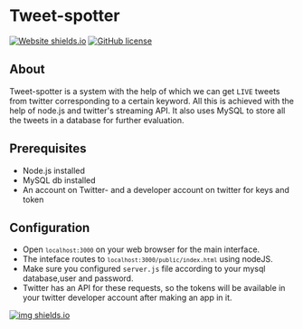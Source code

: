 # Tweet-spotter


[![Website shields.io](https://img.shields.io/badge/nodeJS-server-green.svg)](https://github.com/rogers9798/Tweet-spotter) [![GitHub license](https://img.shields.io/github/license/Naereen/StrapDown.js.svg)](https://github.com/rogers9798/Tweet-spotter)


## About

Tweet-spotter is a system with the help of which we can get `LIVE` tweets from twitter corresponding to a certain keyword. All this is achieved with the help of node.js and twitter's streaming API.  It also uses MySQL to store all the tweets in a database for further evaluation.


## Prerequisites 


* Node.js installed<br>
* MySQL db installed<br>
* An account on Twitter- and a developer account on twitter for keys and token


## Configuration

* Open <code>`localhost:3000`</code> on your web browser for the main interface.<br>
* The inteface routes to <code>`localhost:3000/public/index.html`</code> using nodeJS.<br>
* Make sure you configured `server.js` file according to your mysql database,user and password.<br>
* Twitter has an API for these requests, so the tokens will be available in your twitter developer account after making an app in it.


[![img shields.io](https://img.shields.io/badge/JARVIS-rogers9798-orange.svg)](https://github.com/rogers9798/Tweet-spotter)

